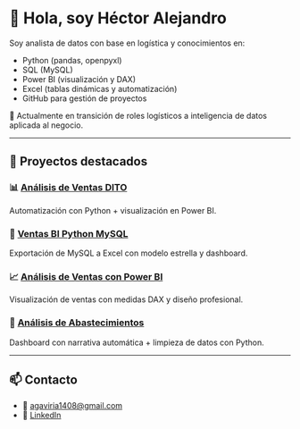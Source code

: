# 👋 Hola, soy Héctor Alejandro

Soy analista de datos con base en logística y conocimientos en:

- Python (pandas, openpyxl)
- SQL (MySQL)
- Power BI (visualización y DAX)
- Excel (tablas dinámicas y automatización)
- GitHub para gestión de proyectos

🔎 Actualmente en transición de roles logísticos a inteligencia de datos aplicada al negocio.

---

## 🧠 Proyectos destacados

### 📊 [Análisis de Ventas DITO](https://github.com/agaviria-analytics/analisis-ventas-DITO)
Automatización con Python + visualización en Power BI.

### 🐍 [Ventas BI Python MySQL](https://github.com/agaviria-analytics/ventas-bi-python-mysql)
Exportación de MySQL a Excel con modelo estrella y dashboard.

### 📈 [Análisis de Ventas con Power BI](https://github.com/agaviria-analytics/analisis-ventas-powerbi)
Visualización de ventas con medidas DAX y diseño profesional.

### 🧪 [Análisis de Abastecimientos](https://github.com/agaviria-analytics/analisis-abastecimientos)
Dashboard con narrativa automática + limpieza de datos con Python.

---

## 📫 Contacto

- 📧 [agaviria1408@gmail.com](mailto:agaviria1408@gmail.com)  
- 💼 [LinkedIn](https://www.linkedin.com/in/h%C3%A9ctor-alejandro-gaviria-mar%C3%ADn-43296265/)
